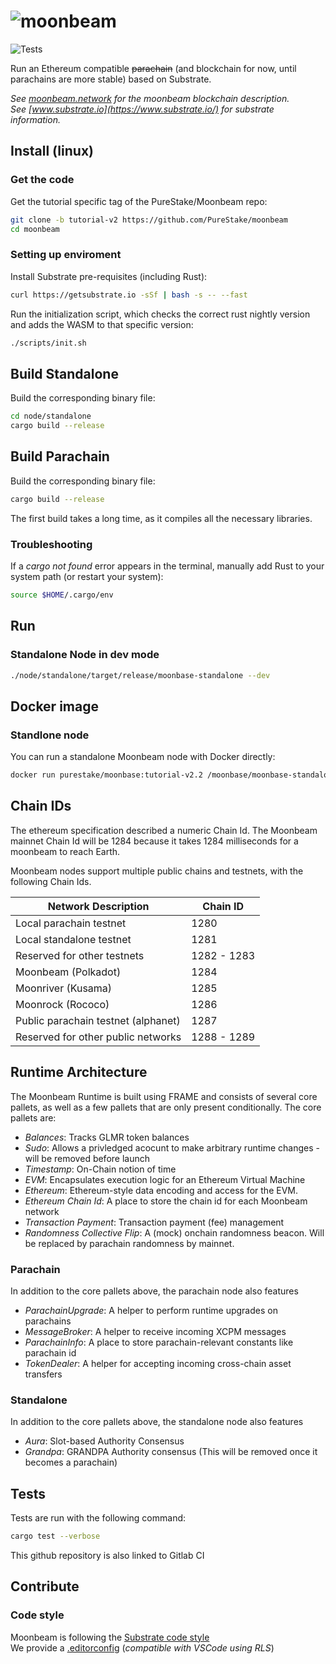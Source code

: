 
# ![moonbeam](media/moonbeam-cover.jpg)
![Tests](https://github.com/PureStake/moonbeam/workflows/Tests/badge.svg)

Run an Ethereum compatible ~~parachain~~ (and blockchain for now, until parachains are more stable) based on Substrate.

*See [moonbeam.network](https://moonbeam.network) for the moonbeam blockchain description.*  
*See [www.substrate.io](https://www.substrate.io/) for substrate information.*

## Install (linux)

### Get the code
Get the tutorial specific tag of the PureStake/Moonbeam repo:
```bash
git clone -b tutorial-v2 https://github.com/PureStake/moonbeam
cd moonbeam
```

### Setting up enviroment

Install Substrate pre-requisites (including Rust):  
```bash
curl https://getsubstrate.io -sSf | bash -s -- --fast
```

Run the initialization script, which checks the correct rust nightly version and adds the WASM to that specific version:
```bash
./scripts/init.sh
```

## Build Standalone
Build the corresponding binary file:

```bash
cd node/standalone
cargo build --release
```  

## Build Parachain
Build the corresponding binary file:
```bash
cargo build --release
```  
The first build takes a long time, as it compiles all the necessary libraries.

### Troubleshooting
If a _cargo not found_ error appears in the terminal, manually add Rust to your system path (or restart your system):
```bash
source $HOME/.cargo/env
```

## Run

### Standalone Node in dev mode

```bash
./node/standalone/target/release/moonbase-standalone --dev
```

## Docker image

### Standlone node

You can run a standalone Moonbeam node with Docker directly:
```bash
docker run purestake/moonbase:tutorial-v2.2 /moonbase/moonbase-standalone
```

## Chain IDs

The ethereum specification described a numeric Chain Id. The Moonbeam mainnet Chain Id will be 1284
because it takes 1284 milliseconds for a moonbeam to reach Earth.

Moonbeam nodes support multiple public chains and testnets, with the following Chain Ids.

| Network Description | Chain ID |
| --- | --- |
| Local parachain testnet | 1280 |
| Local standalone testnet | 1281 |
| Reserved for other testnets | 1282 - 1283 |
| Moonbeam (Polkadot) | 1284 |
| Moonriver (Kusama) | 1285|
| Moonrock (Rococo) | 1286 |
| Public parachain testnet (alphanet) | 1287 |
| Reserved for other public networks | 1288 - 1289 |

## Runtime Architecture

The Moonbeam Runtime is built using FRAME and consists of several core pallets, as well as a few
pallets that are only present conditionally. The core pallets are:

- _Balances_: Tracks GLMR token balances
- _Sudo_: Allows a privledged acocunt to make arbitrary runtime changes - will be removed before
  launch
- _Timestamp_: On-Chain notion of time
- _EVM_: Encapsulates execution logic for an Ethereum Virtual Machine
- _Ethereum_: Ethereum-style data encoding and access for the EVM.
- _Ethereum Chain Id_: A place to store the chain id for each Moonbeam network
- _Transaction Payment_: Transaction payment (fee) management
- _Randomness Collective Flip_: A (mock) onchain randomness beacon. Will be replaced by parachain
  randomness by mainnet.

### Parachain

In addition to the core pallets above, the parachain node also features

- _ParachainUpgrade_: A helper to perform runtime upgrades on parachains
- _MessageBroker_: A helper to receive incoming XCPM messages
- _ParachainInfo_: A place to store parachain-relevant constants like parachain id
- _TokenDealer_: A helper for accepting incoming cross-chain asset transfers

### Standalone

In addition to the core pallets above, the standalone node also features

- _Aura_: Slot-based Authority Consensus
- _Grandpa_: GRANDPA Authority consensus (This will be removed once it becomes a parachain)

## Tests

Tests are run with the following command:
```bash
cargo test --verbose
```

This github repository is also linked to Gitlab CI

## Contribute

### Code style

Moonbeam is following the [Substrate code style](https://github.com/paritytech/substrate/blob/master/docs/STYLE_GUIDE.md)  
We provide a [.editorconfig](.editorconfig) (*compatible with VSCode using RLS*)
